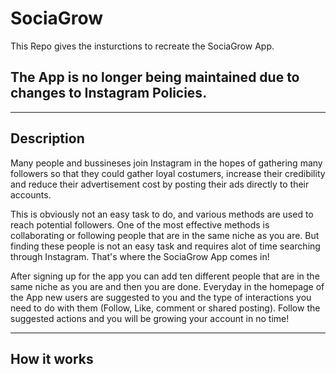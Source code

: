 # SociaGrow

This Repo gives the insturctions to recreate the SociaGrow App. 
## The App is no longer being maintained due to changes to Instagram Policies. 
-----

## Description

Many people and bussineses join Instagram in the hopes of gathering many followers so that they could gather loyal costumers, increase their credibility and reduce their advertisement cost by posting their ads directly to their accounts. 

This is obviously not an easy task to do, and various methods are used to reach potential followers. One of the most effective methods is collaborating or following people that are in the same niche as you are. But finding these people is not an easy task and requires alot of time searching through Instagram. That's where the SociaGrow App comes in! 

After signing up for the app you can add ten different people that are in the same niche as you are and then you are done. Everyday in the homepage of the App new users are suggested to you and the type of interactions you need to do with them (Follow, Like, comment or shared posting). Follow the suggested actions and you will be growing your account in no time!

---

## How it works 
